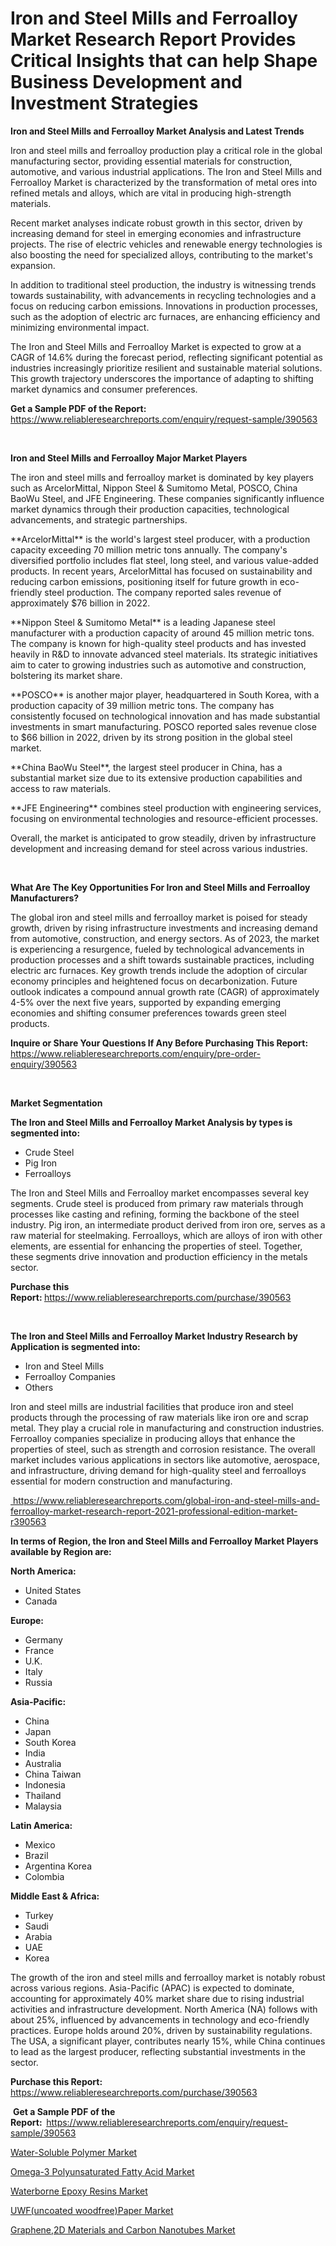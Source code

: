 <p><h1>Iron and Steel Mills and Ferroalloy Market Research Report Provides Critical Insights that can help Shape Business Development and Investment Strategies</h1></p><p><strong>Iron and Steel Mills and Ferroalloy Market Analysis and Latest Trends</strong></p>
<p><p>Iron and steel mills and ferroalloy production play a critical role in the global manufacturing sector, providing essential materials for construction, automotive, and various industrial applications. The Iron and Steel Mills and Ferroalloy Market is characterized by the transformation of metal ores into refined metals and alloys, which are vital in producing high-strength materials.</p><p>Recent market analyses indicate robust growth in this sector, driven by increasing demand for steel in emerging economies and infrastructure projects. The rise of electric vehicles and renewable energy technologies is also boosting the need for specialized alloys, contributing to the market's expansion.</p><p>In addition to traditional steel production, the industry is witnessing trends towards sustainability, with advancements in recycling technologies and a focus on reducing carbon emissions. Innovations in production processes, such as the adoption of electric arc furnaces, are enhancing efficiency and minimizing environmental impact.</p><p>The Iron and Steel Mills and Ferroalloy Market is expected to grow at a CAGR of 14.6% during the forecast period, reflecting significant potential as industries increasingly prioritize resilient and sustainable material solutions. This growth trajectory underscores the importance of adapting to shifting market dynamics and consumer preferences.</p></p>
<p><strong>Get a Sample PDF of the Report:&nbsp;</strong> <a href="https://www.reliableresearchreports.com/enquiry/request-sample/390563?utm_campaign=28&utm_medium=2&utm_source=Github&utm_content=ia&utm_term=16012025&utm_id=iron-and-steel-mills-and-ferroalloy">https://www.reliableresearchreports.com/enquiry/request-sample/390563</a></p>
<p>&nbsp;</p>
<p><strong>Iron and Steel Mills and Ferroalloy Major Market Players</strong></p>
<p><p>The iron and steel mills and ferroalloy market is dominated by key players such as ArcelorMittal, Nippon Steel & Sumitomo Metal, POSCO, China BaoWu Steel, and JFE Engineering. These companies significantly influence market dynamics through their production capacities, technological advancements, and strategic partnerships.</p><p>**ArcelorMittal** is the world's largest steel producer, with a production capacity exceeding 70 million metric tons annually. The company's diversified portfolio includes flat steel, long steel, and various value-added products. In recent years, ArcelorMittal has focused on sustainability and reducing carbon emissions, positioning itself for future growth in eco-friendly steel production. The company reported sales revenue of approximately $76 billion in 2022.</p><p>**Nippon Steel & Sumitomo Metal** is a leading Japanese steel manufacturer with a production capacity of around 45 million metric tons. The company is known for high-quality steel products and has invested heavily in R&D to innovate advanced steel materials. Its strategic initiatives aim to cater to growing industries such as automotive and construction, bolstering its market share.</p><p>**POSCO** is another major player, headquartered in South Korea, with a production capacity of 39 million metric tons. The company has consistently focused on technological innovation and has made substantial investments in smart manufacturing. POSCO reported sales revenue close to $66 billion in 2022, driven by its strong position in the global steel market.</p><p>**China BaoWu Steel**, the largest steel producer in China, has a substantial market size due to its extensive production capabilities and access to raw materials. </p><p>**JFE Engineering** combines steel production with engineering services, focusing on environmental technologies and resource-efficient processes. </p><p>Overall, the market is anticipated to grow steadily, driven by infrastructure development and increasing demand for steel across various industries.</p></p>
<p>&nbsp;</p>
<p><strong>What Are The Key Opportunities For Iron and Steel Mills and Ferroalloy Manufacturers?</strong></p>
<p><p>The global iron and steel mills and ferroalloy market is poised for steady growth, driven by rising infrastructure investments and increasing demand from automotive, construction, and energy sectors. As of 2023, the market is experiencing a resurgence, fueled by technological advancements in production processes and a shift towards sustainable practices, including electric arc furnaces. Key growth trends include the adoption of circular economy principles and heightened focus on decarbonization. Future outlook indicates a compound annual growth rate (CAGR) of approximately 4-5% over the next five years, supported by expanding emerging economies and shifting consumer preferences towards green steel products.</p></p>
<p><strong>Inquire or Share Your Questions If Any Before Purchasing This Report:</strong> <a href="https://www.reliableresearchreports.com/enquiry/pre-order-enquiry/390563?utm_campaign=28&utm_medium=2&utm_source=Github&utm_content=ia&utm_term=16012025&utm_id=iron-and-steel-mills-and-ferroalloy">https://www.reliableresearchreports.com/enquiry/pre-order-enquiry/390563</a></p>
<p>&nbsp;</p>
<p><strong>Market Segmentation</strong></p>
<p><strong>The Iron and Steel Mills and Ferroalloy Market Analysis by types is segmented into:</strong></p>
<p><ul><li>Crude Steel</li><li>Pig Iron</li><li>Ferroalloys</li></ul></p>
<p><p>The Iron and Steel Mills and Ferroalloy market encompasses several key segments. Crude steel is produced from primary raw materials through processes like casting and refining, forming the backbone of the steel industry. Pig iron, an intermediate product derived from iron ore, serves as a raw material for steelmaking. Ferroalloys, which are alloys of iron with other elements, are essential for enhancing the properties of steel. Together, these segments drive innovation and production efficiency in the metals sector.</p></p>
<p><strong>Purchase this Report:&nbsp;</strong><a href="https://www.reliableresearchreports.com/purchase/390563?utm_campaign=28&utm_medium=2&utm_source=Github&utm_content=ia&utm_term=16012025&utm_id=iron-and-steel-mills-and-ferroalloy">https://www.reliableresearchreports.com/purchase/390563</a></p>
<p>&nbsp;</p>
<p><strong>The Iron and Steel Mills and Ferroalloy Market Industry Research by Application is segmented into:</strong></p>
<p><ul><li>Iron and Steel Mills</li><li>Ferroalloy Companies</li><li>Others</li></ul></p>
<p><p>Iron and steel mills are industrial facilities that produce iron and steel products through the processing of raw materials like iron ore and scrap metal. They play a crucial role in manufacturing and construction industries. Ferroalloy companies specialize in producing alloys that enhance the properties of steel, such as strength and corrosion resistance. The overall market includes various applications in sectors like automotive, aerospace, and infrastructure, driving demand for high-quality steel and ferroalloys essential for modern construction and manufacturing.</p></p>
<p><a href="https://www.reliableresearchreports.com/global-iron-and-steel-mills-and-ferroalloy-market-research-report-2021-professional-edition-market-r390563?utm_campaign=28&utm_medium=2&utm_source=Github&utm_content=ia&utm_term=16012025&utm_id=iron-and-steel-mills-and-ferroalloy">&nbsp;https://www.reliableresearchreports.com/global-iron-and-steel-mills-and-ferroalloy-market-research-report-2021-professional-edition-market-r390563</a></p>
<p><strong>In terms of Region, the Iron and Steel Mills and Ferroalloy Market Players available by Region are:</strong></p>
<p>
    <p> <strong> North America: </strong>
        <ul>
            <li>United States</li>
            <li>Canada</li>
        </ul>
        </p> 
    <p> <strong> Europe: </strong>
        <ul>
            <li>Germany</li>
            <li>France</li>
            <li>U.K.</li>
            <li>Italy</li>
            <li>Russia</li>
        </ul>
        </p> 
    <p> <strong> Asia-Pacific: </strong>
        <ul>
            <li>China</li>
            <li>Japan</li>
            <li>South Korea</li>
            <li>India</li>
            <li>Australia</li>
            <li>China Taiwan</li>
            <li>Indonesia</li>
            <li>Thailand</li>
            <li>Malaysia</li>
        </ul>
        </p> 
    <p> <strong> Latin America: </strong>
        <ul>
            <li>Mexico</li>
            <li>Brazil</li>
            <li>Argentina Korea</li>
            <li>Colombia</li>
        </ul>
        </p> 
    <p> <strong> Middle East & Africa: </strong>
        <ul>
            <li>Turkey</li>
            <li>Saudi</li>
            <li>Arabia</li>
            <li>UAE</li>
            <li>Korea</li>
        </ul>
    </p>
    </p>
<p><p>The growth of the iron and steel mills and ferroalloy market is notably robust across various regions. Asia-Pacific (APAC) is expected to dominate, accounting for approximately 40% market share due to rising industrial activities and infrastructure development. North America (NA) follows with about 25%, influenced by advancements in technology and eco-friendly practices. Europe holds around 20%, driven by sustainability regulations. The USA, a significant player, contributes nearly 15%, while China continues to lead as the largest producer, reflecting substantial investments in the sector.</p></p>
<p><strong>Purchase this Report: </strong><a href="https://www.reliableresearchreports.com/purchase/390563?utm_campaign=28&utm_medium=2&utm_source=Github&utm_content=ia&utm_term=16012025&utm_id=iron-and-steel-mills-and-ferroalloy">https://www.reliableresearchreports.com/purchase/390563</a></p>
<p>&nbsp;<strong>Get a Sample PDF of the Report:&nbsp;&nbsp;</strong><a href="https://www.reliableresearchreports.com/enquiry/request-sample/390563?utm_campaign=28&utm_medium=2&utm_source=Github&utm_content=ia&utm_term=16012025&utm_id=iron-and-steel-mills-and-ferroalloy">https://www.reliableresearchreports.com/enquiry/request-sample/390563</a></p>
<p><strong></strong></p>
<p><p><a href="https://github.com/lehumiston1971679/Market-Research-Report-List-1/blob/main/water-soluble-polymer-market.md?utm_campaign=28&utm_medium=2&utm_source=Github&utm_content=ia&utm_term=16012025&utm_id=iron-and-steel-mills-and-ferroalloy">Water-Soluble Polymer Market</a></p><p><a href="https://github.com/SamiaChowdhury801/Market-Research-Report-List-1/blob/main/omega-3-polyunsaturated-fatty-acid-market.md?utm_campaign=28&utm_medium=2&utm_source=Github&utm_content=ia&utm_term=16012025&utm_id=iron-and-steel-mills-and-ferroalloy">Omega-3 Polyunsaturated Fatty Acid Market</a></p><p><a href="https://github.com/rileymgdorcas/Market-Research-Report-List-1/blob/main/waterborne-epoxy-resins-market.md?utm_campaign=28&utm_medium=2&utm_source=Github&utm_content=ia&utm_term=16012025&utm_id=iron-and-steel-mills-and-ferroalloy">Waterborne Epoxy Resins Market</a></p><p><a href="https://github.com/LilianFaulkner65/Market-Research-Report-List-1/blob/main/uwfuncoated-woodfreepaper-market.md?utm_campaign=28&utm_medium=2&utm_source=Github&utm_content=ia&utm_term=16012025&utm_id=iron-and-steel-mills-and-ferroalloy">UWF(uncoated woodfree)Paper Market</a></p><p><a href="https://github.com/locarol73/Market-Research-Report-List-1/blob/main/graphene2d-materials-and-carbon-nanotubes-market.md?utm_campaign=28&utm_medium=2&utm_source=Github&utm_content=ia&utm_term=16012025&utm_id=iron-and-steel-mills-and-ferroalloy">Graphene,2D Materials and Carbon Nanotubes Market</a></p></p>